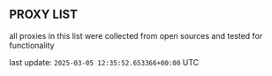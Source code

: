 ## PROXY LIST

all proxies in this list were collected from open sources and tested for functionality

last update: `2025-03-05 12:35:52.653366+00:00` UTC
